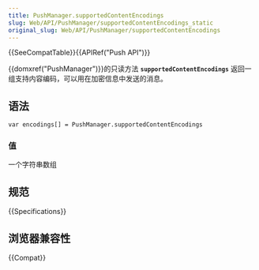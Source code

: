```yaml
---
title: PushManager.supportedContentEncodings
slug: Web/API/PushManager/supportedContentEncodings_static
original_slug: Web/API/PushManager/supportedContentEncodings
---
```


{{SeeCompatTable}}{{APIRef("Push API")}}

{{domxref("PushManager")}}的只读方法 **`supportedContentEncodings`** 返回一组支持内容编码，可以用在加密信息中发送的消息。

## 语法

```plain
var encodings[] = PushManager.supportedContentEncodings
```

### 值

一个字符串数组

## 规范

{{Specifications}}

## 浏览器兼容性

{{Compat}}

